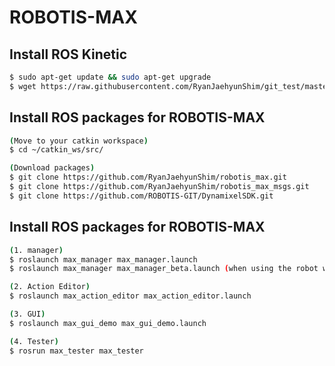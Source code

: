 # ROBOTIS-MAX

## Install ROS Kinetic
```sh
$ sudo apt-get update && sudo apt-get upgrade
$ wget https://raw.githubusercontent.com/RyanJaehyunShim/git_test/master/install_ros_kinetic.sh && chmod 755 ./install_ros_kinetic.sh && bash ./install_ros_kinetic.sh
```

## Install ROS packages for ROBOTIS-MAX
```sh
(Move to your catkin workspace)
$ cd ~/catkin_ws/src/

(Download packages)
$ git clone https://github.com/RyanJaehyunShim/robotis_max.git
$ git clone https://github.com/RyanJaehyunShim/robotis_max_msgs.git
$ git clone https://github.com/ROBOTIS-GIT/DynamixelSDK.git
```

## Install ROS packages for ROBOTIS-MAX
```sh
(1. manager)
$ roslaunch max_manager max_manager.launch
$ roslaunch max_manager max_manager_beta.launch (when using the robot without legs)

(2. Action Editor)
$ roslaunch max_action_editor max_action_editor.launch 

(3. GUI)
$ roslaunch max_gui_demo max_gui_demo.launch 

(4. Tester)
$ rosrun max_tester max_tester
```

